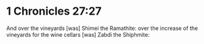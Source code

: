 # 1 Chronicles 27:27

And over the vineyards [was] Shimei the Ramathite: over the increase of the vineyards for the wine cellars [was] Zabdi the Shiphmite: